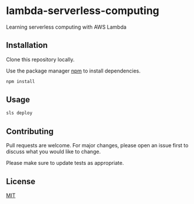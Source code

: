 # lambda-serverless-computing
Learning serverless computing with AWS Lambda 

## Installation

Clone this repository locally.

Use the package manager [npm](https://docs.npmjs.com/about-npm/) to install dependencies.

```bash
npm install
```

## Usage

```bash
sls deploy
```

## Contributing
Pull requests are welcome. For major changes, please open an issue first to discuss what you would like to change.

Please make sure to update tests as appropriate.

## License
[MIT]()